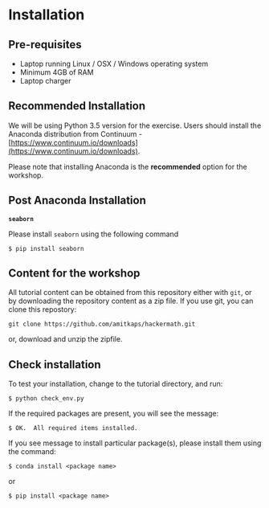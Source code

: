 # Installation

## Pre-requisites
* Laptop running Linux / OSX / Windows operating system
* Minimum 4GB of RAM
* Laptop charger

## Recommended Installation
We will be using Python 3.5 version for the exercise. Users should install the Anaconda distribution from Continuum - [https://www.continuum.io/downloads](https://www.continuum.io/downloads).

Please note that installing Anaconda is the **recommended** option for the workshop.

## Post Anaconda Installation

**`seaborn`**

Please install `seaborn` using the following command

    $ pip install seaborn


## Content for the workshop

All tutorial content can be obtained from this repository either with `git`, or by downloading the repository content as a zip file. If you use git, you can clone this repostory:

```git clone https://github.com/amitkaps/hackermath.git```

or, download and unzip the zipfile.

## Check installation

To test your installation, change to the tutorial directory, and run:

    $ python check_env.py

If the required packages are present, you will see the message:

    $ OK.  All required items installed.

If you see message to install particular package(s), please install them using the command:
    
    $ conda install <package name>
or
    
    $ pip install <package name>
    


